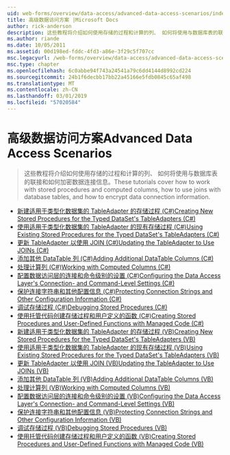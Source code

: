 ```yaml
---
uid: web-forms/overview/data-access/advanced-data-access-scenarios/index
title: 高级数据访问方案 |Microsoft Docs
author: rick-anderson
description: 这些教程将介绍如何使用存储的过程和计算的列、 如何将使用与数据库表的联接和如何加密数据连接信息...
ms.author: riande
ms.date: 10/05/2011
ms.assetid: 00d198ed-fddc-4fd3-a86e-3f29c5f707cc
msc.legacyurl: /web-forms/overview/data-access/advanced-data-access-scenarios
msc.type: chapter
ms.openlocfilehash: 6c0abbe94f743a24541a79c6dd4144d8992cd224
ms.sourcegitcommit: 24b1f6decbb17bb22a45166e5fdb0845c65af498
ms.translationtype: MT
ms.contentlocale: zh-CN
ms.lasthandoff: 03/01/2019
ms.locfileid: "57020584"
---
```

<a name="advanced-data-access-scenarios"></a><span data-ttu-id="d9438-103">高级数据访问方案</span><span class="sxs-lookup"><span data-stu-id="d9438-103">Advanced Data Access Scenarios</span></span>
====================
> <span data-ttu-id="d9438-104">这些教程将介绍如何使用存储的过程和计算的列、 如何将使用与数据库表的联接和如何加密数据连接信息。</span><span class="sxs-lookup"><span data-stu-id="d9438-104">These tutorials cover how to work with stored procedures and computed columns, how to use joins with database tables, and how to encrypt data connection information.</span></span>


- [<span data-ttu-id="d9438-105">新建适用于类型化数据集的 TableAdapter 的存储过程 (C#)</span><span class="sxs-lookup"><span data-stu-id="d9438-105">Creating New Stored Procedures for the Typed DataSet's TableAdapters (C#)</span></span>](creating-new-stored-procedures-for-the-typed-dataset-s-tableadapters-cs.md)
- [<span data-ttu-id="d9438-106">使用适用于类型化数据集的 TableAdapter 的现有存储过程 (C#)</span><span class="sxs-lookup"><span data-stu-id="d9438-106">Using Existing Stored Procedures for the Typed DataSet's TableAdapters (C#)</span></span>](using-existing-stored-procedures-for-the-typed-dataset-s-tableadapters-cs.md)
- [<span data-ttu-id="d9438-107">更新 TableAdapter 以使用 JOIN (C#)</span><span class="sxs-lookup"><span data-stu-id="d9438-107">Updating the TableAdapter to Use JOINs (C#)</span></span>](updating-the-tableadapter-to-use-joins-cs.md)
- [<span data-ttu-id="d9438-108">添加其他 DataTable 列 (C#)</span><span class="sxs-lookup"><span data-stu-id="d9438-108">Adding Additional DataTable Columns (C#)</span></span>](adding-additional-datatable-columns-cs.md)
- [<span data-ttu-id="d9438-109">处理计算列 (C#)</span><span class="sxs-lookup"><span data-stu-id="d9438-109">Working with Computed Columns (C#)</span></span>](working-with-computed-columns-cs.md)
- [<span data-ttu-id="d9438-110">配置数据访问层的连接和命令级别的设置 (C#)</span><span class="sxs-lookup"><span data-stu-id="d9438-110">Configuring the Data Access Layer's Connection- and Command-Level Settings (C#)</span></span>](configuring-the-data-access-layer-s-connection-and-command-level-settings-cs.md)
- [<span data-ttu-id="d9438-111">保护连接字符串和其他配置信息 (C#)</span><span class="sxs-lookup"><span data-stu-id="d9438-111">Protecting Connection Strings and Other Configuration Information (C#)</span></span>](protecting-connection-strings-and-other-configuration-information-cs.md)
- [<span data-ttu-id="d9438-112">调试存储过程 (C#)</span><span class="sxs-lookup"><span data-stu-id="d9438-112">Debugging Stored Procedures (C#)</span></span>](debugging-stored-procedures-cs.md)
- [<span data-ttu-id="d9438-113">使用托管代码创建存储过程和用户定义的函数 (C#)</span><span class="sxs-lookup"><span data-stu-id="d9438-113">Creating Stored Procedures and User-Defined Functions with Managed Code (C#)</span></span>](creating-stored-procedures-and-user-defined-functions-with-managed-code-cs.md)
- [<span data-ttu-id="d9438-114">新建适用于类型化数据集的 TableAdapter 的存储过程 (VB)</span><span class="sxs-lookup"><span data-stu-id="d9438-114">Creating New Stored Procedures for the Typed DataSet's TableAdapters (VB)</span></span>](creating-new-stored-procedures-for-the-typed-dataset-s-tableadapters-vb.md)
- [<span data-ttu-id="d9438-115">使用适用于类型化数据集的 TableAdapter 的现有存储过程 (VB)</span><span class="sxs-lookup"><span data-stu-id="d9438-115">Using Existing Stored Procedures for the Typed DataSet's TableAdapters (VB)</span></span>](using-existing-stored-procedures-for-the-typed-dataset-s-tableadapters-vb.md)
- [<span data-ttu-id="d9438-116">更新 TableAdapter 以使用 JOIN (VB)</span><span class="sxs-lookup"><span data-stu-id="d9438-116">Updating the TableAdapter to Use JOINs (VB)</span></span>](updating-the-tableadapter-to-use-joins-vb.md)
- [<span data-ttu-id="d9438-117">添加其他 DataTable 列 (VB)</span><span class="sxs-lookup"><span data-stu-id="d9438-117">Adding Additional DataTable Columns (VB)</span></span>](adding-additional-datatable-columns-vb.md)
- [<span data-ttu-id="d9438-118">处理计算列 (VB)</span><span class="sxs-lookup"><span data-stu-id="d9438-118">Working with Computed Columns (VB)</span></span>](working-with-computed-columns-vb.md)
- [<span data-ttu-id="d9438-119">配置数据访问层的连接和命令级别的设置 (VB)</span><span class="sxs-lookup"><span data-stu-id="d9438-119">Configuring the Data Access Layer's Connection- and Command-Level Settings (VB)</span></span>](configuring-the-data-access-layer-s-connection-and-command-level-settings-vb.md)
- [<span data-ttu-id="d9438-120">保护连接字符串和其他配置信息 (VB)</span><span class="sxs-lookup"><span data-stu-id="d9438-120">Protecting Connection Strings and Other Configuration Information (VB)</span></span>](protecting-connection-strings-and-other-configuration-information-vb.md)
- [<span data-ttu-id="d9438-121">调试存储过程 (VB)</span><span class="sxs-lookup"><span data-stu-id="d9438-121">Debugging Stored Procedures (VB)</span></span>](debugging-stored-procedures-vb.md)
- [<span data-ttu-id="d9438-122">使用托管代码创建存储过程和用户定义的函数 (VB)</span><span class="sxs-lookup"><span data-stu-id="d9438-122">Creating Stored Procedures and User-Defined Functions with Managed Code (VB)</span></span>](creating-stored-procedures-and-user-defined-functions-with-managed-code-vb.md)
